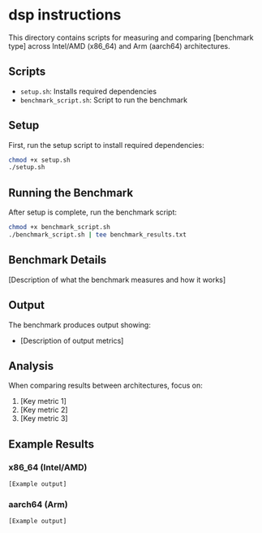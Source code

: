 # dsp instructions

This directory contains scripts for measuring and comparing [benchmark type] across Intel/AMD (x86_64) and Arm (aarch64) architectures.

## Scripts

- `setup.sh`: Installs required dependencies
- `benchmark_script.sh`: Script to run the benchmark

## Setup

First, run the setup script to install required dependencies:

```bash
chmod +x setup.sh
./setup.sh
```

## Running the Benchmark

After setup is complete, run the benchmark script:

```bash
chmod +x benchmark_script.sh
./benchmark_script.sh | tee benchmark_results.txt
```

## Benchmark Details

[Description of what the benchmark measures and how it works]

## Output

The benchmark produces output showing:
- [Description of output metrics]

## Analysis

When comparing results between architectures, focus on:
1. [Key metric 1]
2. [Key metric 2]
3. [Key metric 3]

## Example Results

### x86_64 (Intel/AMD)
```
[Example output]
```

### aarch64 (Arm)
```
[Example output]
```